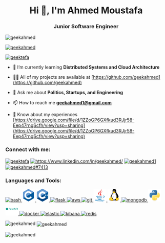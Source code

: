 <h1 align="center">Hi 👋, I'm Ahmed Moustafa</h1>
<h3 align="center">Junior Software Engineer</h3>

<p align="left"> <img src="https://komarev.com/ghpvc/?username=geekahmed&label=Profile%20views&color=0e75b6&style=flat"
        alt="geekahmed" /> </p>

<p align="left"> <a href="https://github.com/ryo-ma/github-profile-trophy"><img
            src="https://github-profile-trophy.vercel.app/?username=geekahmed" alt="geekahmed" /></a> </p>

<p align="left"> <a href="https://twitter.com/geektefa" target="blank"><img
            src="https://img.shields.io/twitter/follow/geektefa?logo=twitter&style=for-the-badge" alt="geektefa" /></a>
</p>

- 🌱 I’m currently learning **Distributed Systems and Cloud Architecture**


- 👨‍💻 All of my projects are available at [https://github.com/geekahmed](https://github.com/geekahmed)


- 💬 Ask me about **Politics, Startups, and Engineering**


- 📫 How to reach me **geekahmed1@gmail.com**


- 📄 Know about my experiences
[https://drive.google.com/file/d/1ZZoGP6GXfkud3RJjr58-Eep47rngScfh/view?usp=sharing](https://drive.google.com/file/d/1ZZoGP6GXfkud3RJjr58-Eep47rngScfh/view?usp=sharing)


<h3 align="left">Connect with me:</h3>
<p align="left">
    <a href="https://twitter.com/geektefa" target="blank"><img align="center"
            src="https://raw.githubusercontent.com/rahuldkjain/github-profile-readme-generator/master/src/images/icons/Social/twitter.svg"
            alt="geektefa" height="30" width="40" /></a>
    <a href="https://linkedin.com/in/geekahmed/" target="blank"><img align="center"
            src="https://raw.githubusercontent.com/rahuldkjain/github-profile-readme-generator/master/src/images/icons/Social/linked-in-alt.svg"
            alt="https://www.linkedin.com/in/geekahmed/" height="30" width="40" /></a>
    <a href="https://www.hackerrank.com/geekahmed1" target="blank"><img align="center"
            src="https://raw.githubusercontent.com/rahuldkjain/github-profile-readme-generator/master/src/images/icons/Social/hackerrank.svg"
            alt="geekahmed1" height="30" width="40" /></a>
    <a href="https://discord.gg/geekahmed#7413" target="blank"><img align="center"
            src="https://raw.githubusercontent.com/rahuldkjain/github-profile-readme-generator/master/src/images/icons/Social/discord.svg"
            alt="geekahmed#7413" height="30" width="40" /></a>
</p>

<h3 align="left">Languages and Tools:</h3>
<p align="left"> <a
        href="https://www.gnu.org/software/bash/" target="_blank" rel="noreferrer"> <img
            src="https://www.vectorlogo.zone/logos/gnu_bash/gnu_bash-icon.svg" alt="bash" width="40" height="40" /> </a>
    <a href="https://www.cprogramming.com/" target="_blank" rel="noreferrer"> <img
            src="https://raw.githubusercontent.com/devicons/devicon/master/icons/c/c-original.svg" alt="c" width="40"
            height="40" /> </a> <a href="https://www.w3schools.com/cpp/" target="_blank" rel="noreferrer"> <img
            src="https://raw.githubusercontent.com/devicons/devicon/master/icons/cplusplus/cplusplus-original.svg"
            alt="cplusplus" width="40" height="40" /> </a> <a href="https://flask.palletsprojects.com/" target="_blank"
        rel="noreferrer"> <img src="https://www.vectorlogo.zone/logos/pocoo_flask/pocoo_flask-icon.svg" alt="flask"
            width="40" height="40" /> </a> <a href="https://aws.amazon.com/" target="_blank" rel="noreferrer"> <img
            src="https://www.vectorlogo.zone/logos/amazon_aws/amazon_aws-ar21.svg" alt="aws" width="40"
            height="40" /> </a> <a href="https://git-scm.com/" target="_blank" rel="noreferrer"> <img
            src="https://www.vectorlogo.zone/logos/git-scm/git-scm-icon.svg" alt="git" width="40" height="40" /> </a> <a
        href="https://www.java.com" target="_blank" rel="noreferrer"> <img
            src="https://raw.githubusercontent.com/devicons/devicon/master/icons/java/java-original.svg" alt="java"
            width="40" height="40" /> </a> <a href="https://www.linux.org/" target="_blank" rel="noreferrer"> <img
            src="https://raw.githubusercontent.com/devicons/devicon/master/icons/linux/linux-original.svg" alt="linux"
            width="40" height="40" /> </a> <a href="https://www.mongodb.com/" target="_blank" rel="noreferrer">
        <img src="https://www.vectorlogo.zone/logos/mongodb/mongodb-ar21.svg" alt="mongodb" width="40"
            height="40" /> </a> <a href="https://www.python.org" target="_blank"
        rel="noreferrer"> <img
            src="https://raw.githubusercontent.com/devicons/devicon/master/icons/python/python-original.svg"
            alt="python" width="40" height="40" /> </a> <a href="https://fastapi.tiangolo.com/" target="_blank"
            rel="noreferrer"> <img
                src="https://raw.githubusercontent.com/devicons/devicon/1119b9f84c0290e0f0b38982099a2bd027a48bf1/icons/fastapi/fastapi-original-wordmark.svg"
                alt="fastapi" width="40" height="40" /> </a> <a href="https://www.docker.com/" target="_blank"
                rel="noreferrer"> <img
                    src="https://www.vectorlogo.zone/logos/docker/docker-ar21.svg"
                    alt="docker" width="40" height="40" /> </a> <a href="https://www.elastic.co/" target="_blank"
                    rel="noreferrer"> <img
                        src="https://www.vectorlogo.zone/logos/elastic/elastic-ar21.svg"
                        alt="elastic" width="40" height="40" /> </a> <a href="https://www.elastic.co/" target="_blank"
                        rel="noreferrer"> <img
                            src="https://www.vectorlogo.zone/logos/elasticco_kibana/elasticco_kibana-ar21.svg"
                            alt="kibana" width="40" height="40" /> </a> <a href="https://redis.io/" target="_blank"
                            rel="noreferrer"> <img
                                src="https://www.vectorlogo.zone/logos/redis/redis-ar21.svg"
                                alt="redis" width="40" height="40" /> </a></p>

<p><img align="left"
        src="https://github-readme-stats.vercel.app/api/top-langs?username=geekahmed&show_icons=true&locale=en&layout=compact"
        alt="geekahmed" /></p>

<p>&nbsp;<img align="center"
        src="https://github-readme-stats.vercel.app/api?username=geekahmed&show_icons=true&locale=en" alt="geekahmed" />
</p>

<p><img align="center" src="https://github-readme-streak-stats.herokuapp.com/?user=geekahmed&" alt="geekahmed" /></p>
